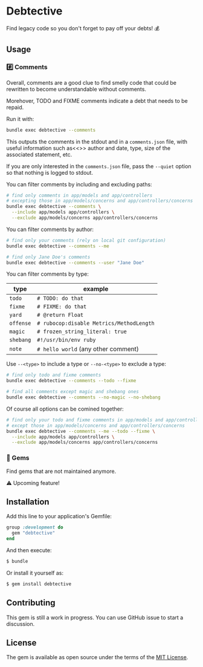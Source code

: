 # Debtective

Find legacy code so you don't forget to pay off your debts! 💰

## Usage

### #️⃣ Comments

Overall, comments are a good clue to find smelly code that could be rewritten to become understandable without comments.

Morehover, TODO and FIXME comments indicate a debt that needs to be repaid.

Run it with:

```bash
bundle exec debtective --comments
```

This outputs the comments in the stdout and in a `comments.json` file, with useful information such as<<>> author and date, type, size of the associated statement, etc.

If you are only interested in the `comments.json` file, pass the `--quiet` option so that nothing is logged to stdout.

You can filter comments by including and excluding paths:

```bash
# find only comments in app/models and app/controllers
# excepting those in app/models/concerns and app/controllers/concerns
bundle exec debtective --comments \
  --include app/models app/controllers \
  --exclude app/models/concerns app/controllers/concerns
```

You can filter comments by author:

```bash
# find only your comments (rely on local git configuration)
bundle exec debtective --comments --me

# find only Jane Doe's comments
bundle exec debtective --comments --user "Jane Doe"
```

You can filter comments by type:

| type | example |
| --- | --- |
| `todo` | `# TODO: do that` |
| `fixme` | `# FIXME: do that` |
| `yard` | `# @return Float` |
| `offense` | `# rubocop:disable Metrics/MethodLength` |
| `magic` | `# frozen_string_literal: true` |
| `shebang` | `#!/usr/bin/env ruby` |
| `note` | `# hello world` (any other comment) |

Use `--<type>` to include a type or `--no-<type>` to exclude a type:

```bash
# find only todo and fixme comments
bundle exec debtective --comments --todo --fixme

# find all comments except magic and shebang ones
bundle exec debtective --comments --no-magic --no-shebang
```

Of course all options can be comined together:

```bash
# find only your todo and fixme comments in app/models and app/controllers
# except those in app/models/concerns and app/controllers/concerns
bundle exec debtective --comments --me --todo --fixme \
  --include app/models app/controllers \
  --exclude app/models/concerns app/controllers/concerns
```

### 💎 Gems

Find gems that are not maintained anymore.

:warning: Upcoming feature!

## Installation

Add this line to your application's Gemfile:

```ruby
group :development do
  gem "debtective"
end
```

And then execute:

```bash
$ bundle
```

Or install it yourself as:

```bash
$ gem install debtective
```

## Contributing

This gem is still a work in progress. You can use GitHub issue to start a discussion.

## License

The gem is available as open source under the terms of the [MIT License](https://opensource.org/licenses/MIT).

